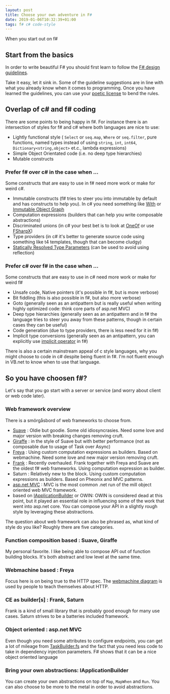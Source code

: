 ```yaml
---
layout: post
title: Choose your own adventure in F#
date: 2019-01-06T10:32:39+01:00
tags: f# c# code-style
---
```


When you start out on f#

## Start from the basics

In order to write beautiful F# you should first learn to follow the [F# design guidelines](http://fsharp.org/specs/component-design-guidelines/).

Take it easy, let it sink in. Some of the guideline suggestions are in line with what you already know when it comes to programming. Once you have learned the guidelines, you can use your [poetic license](https://en.wikipedia.org/wiki/Artistic_license) to bend the rules.

## Overlap of c# and f# coding

There are some points to being happy in f#. For instance there is an intersection of styles for f# and c# where both languages are nice to use:

 - Lightly functional style ( `Select` or `seq.map`, `Where` or `seq.filter`, pure functions, named types instead of using `string`, `int`, `int64`, `Dictionary<string,object>` et.c., lambda expressions)
 - Simple Object Orientated code (i.e. no deep type hierarchies)
 - Mutable constructs

### Prefer f# over c# in the case when ...

Some constructs that are easy to use in f# need more work or make for weird c#.

 - Immutable constructs (f# tries to steer you into immutable by default and has constructs to help you). In c# you need something like [With](https://github.com/wallymathieu/with) or [Immutable Object Graph](https://github.com/AArnott/ImmutableObjectGraph)
 - Computation expressions (builders that can help you write composable abstractions)
 - Discriminated unions (in c# your best bet is to look at [OneOf](https://github.com/mcintyre321/OneOf) or use [FSharpX](https://github.com/fsprojects/FSharpx.Extras/blob/master/src/FSharpx.Extras/CSharpCompat.fs#L297))
 - Type providers (in c# it's better to generate source code using something like t4 templates, though that can become cludgy)
 - [Statically Resolved Type Parameters](https://docs.microsoft.com/en-us/dotnet/fsharp/language-reference/generics/statically-resolved-type-parameters) (can be used to avoid using reflection)

### Prefer c# over f# in the case when ...

Some constructs that are easy to use in c# need more work or make for weird f#

 - Unsafe code, Native pointers (it's possible in f#, but is more verbose)
 - Bit fiddling (this is also possible in f#, but also more verbose)
 - Goto (generally seen as an antipattern but is really useful when writing highly optimized code: think core parts of asp.net MVC)
 - Deep type hierarchies (generally seen as an antipattern and in f# the language tries to steer you away from these patterns, though in certain cases they can be useful)
 - Code generation (due to type providers, there is less need for it in f#)
 - Implicit type conversions (generally seen as an antipattern, you can explicitly use [implicit operator](https://github.com/fsprojects/FSharpPlus/blob/35eb4c1b0646e4e07701c48ea4b2bdef2067caa5/src/FSharpPlus/Operators.fs#L717-L718) in f#)

There is also a certain mainstream appeal of c style languages, why you might choose to code in c# despite being fluent in f#. I'm not fluent enough in VB.net to know when to use that language.

## So you have choosen f#?

Let's say that you go start with a server or service (and worry about client or web code later).

### Web framework overview

There is a smörgåsbord of web frameworks to choose from.

 - [Suave](https://suave.io) : Oldie but goodie. Some old idiosyncrasies. Need some love and major version with breaking changes removing cruft.
 - [Giraffe](https://github.com/giraffe-fsharp/Giraffe) : in the style of Suave but with better performance (not as composable due to usage of Task over Async)
 - [Freya](https://freya.io) : Using custom computation expressions as builders. Based on webmachine. Need some love and new major version removing cruft.
 - [Frank](https://github.com/panesofglass/frank) : Recently overhauled. Frank together with Freya and Suave are the oldest f# web frameworks. Using computation expression as builder.
 - Saturn : Relatively new to the block. Using custom computation expressions as builders. Based on Pheonix and MVC patterns.
 - [asp.net MVC](https://github.com/aspnet/AspNetCore) : MVC is the most common .net run of the mill object oriented web MVC framework.
 - based on [IApplicationBuilder](https://docs.microsoft.com/en-us/dotnet/api/microsoft.aspnetcore.builder.iapplicationbuilder?view=aspnetcore-2.1) or OWIN: OWIN is considered dead at this point, but it played an essential role in influencing some of the work that went into asp.net core. You can compose your API in a slightly rough style by leveraging these abstractions.

The question about web framework can also be phrased as, what kind of style do you like? Roughly there are five categories.

### Function composition based : Suave, Giraffe

My personal favorite. I like being able to compose API out of function building blocks. It's both abstract and low level at the same time.

### Webmachine based : Freya

Focus here is on being true to the HTTP spec. The [webmachine diagram](https://github.com/webmachine/webmachine/wiki/Diagram) is used by people to teach themselves about HTTP.

### CE as builder[s] : Frank, Saturn

Frank is a kind of small library that is probably good enough for many use cases. Saturn strives to be a batteries included framework.

### Object oriented : asp.net MVC

Even though you need some attributes to configure endpoints, you can get a lot of mileage from [TaskBuilder.fs](https://github.com/rspeele/TaskBuilder.fs) and the fact that you need less code to take in dependency injection parameters. F# shows that it can be a nice object oriented language

### Bring your own abstractions: IApplicationBuilder

You can create your own abstractions on top of `Map`, `MapWhen` and `Run`. You can also choose to be more to the metal in order to avoid abstractions.

